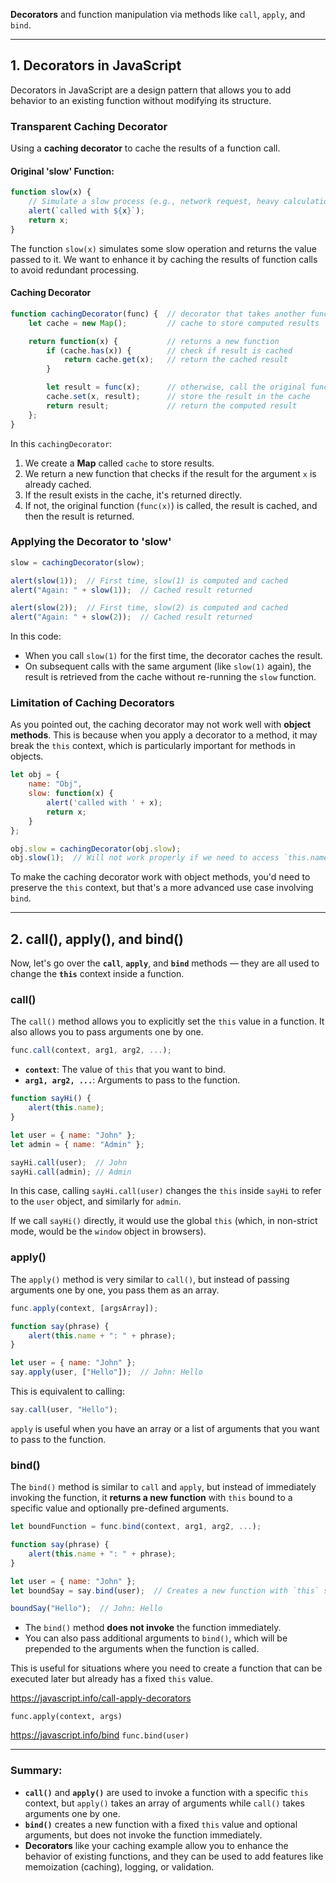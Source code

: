 
**Decorators** and function manipulation via methods like `call`, `apply`, and `bind`. 

---

## 1. Decorators in JavaScript

Decorators in JavaScript are a design pattern that allows you to add behavior to an existing function without modifying its structure. 

### Transparent Caching Decorator

Using a **caching decorator** to cache the results of a function call.

#### Original 'slow' Function:

```js
function slow(x) {
    // Simulate a slow process (e.g., network request, heavy calculation)
    alert(`called with ${x}`);
    return x;
}
```

The function `slow(x)` simulates some slow operation and returns the value passed to it. We want to enhance it by caching the results of function calls to avoid redundant processing.

#### Caching Decorator

```js
function cachingDecorator(func) {  // decorator that takes another function
    let cache = new Map();         // cache to store computed results

    return function(x) {           // returns a new function
        if (cache.has(x)) {        // check if result is cached
            return cache.get(x);   // return the cached result
        }

        let result = func(x);      // otherwise, call the original function
        cache.set(x, result);      // store the result in the cache
        return result;             // return the computed result
    };
}
```

In this `cachingDecorator`:
1. We create a **Map** called `cache` to store results.
2. We return a new function that checks if the result for the argument `x` is already cached.
3. If the result exists in the cache, it's returned directly.
4. If not, the original function (`func(x)`) is called, the result is cached, and then the result is returned.

### Applying the Decorator to 'slow'

```js
slow = cachingDecorator(slow);

alert(slow(1));  // First time, slow(1) is computed and cached
alert("Again: " + slow(1));  // Cached result returned

alert(slow(2));  // First time, slow(2) is computed and cached
alert("Again: " + slow(2));  // Cached result returned
```

In this code:
- When you call `slow(1)` for the first time, the decorator caches the result.
- On subsequent calls with the same argument (like `slow(1)` again), the result is retrieved from the cache without re-running the `slow` function.
  
### Limitation of Caching Decorators

As you pointed out, the caching decorator may not work well with **object methods**. This is because when you apply a decorator to a method, it may break the `this` context, which is particularly important for methods in objects.

```js
let obj = {
    name: "Obj",
    slow: function(x) {
        alert('called with ' + x);
        return x;
    }
};

obj.slow = cachingDecorator(obj.slow);
obj.slow(1);  // Will not work properly if we need to access `this.name` in the method
```

To make the caching decorator work with object methods, you'd need to preserve the `this` context, but that's a more advanced use case involving `bind`.

---

## 2. call(), apply(), and bind()

Now, let's go over the **`call`**, **`apply`**, and **`bind`** methods — they are all used to change the **`this`** context inside a function.

### call()

The `call()` method allows you to explicitly set the `this` value in a function. It also allows you to pass arguments one by one.

```js
func.call(context, arg1, arg2, ...);
```

- **`context`**: The value of `this` that you want to bind.
- **`arg1, arg2, ...`**: Arguments to pass to the function.

```js
function sayHi() {
    alert(this.name);
}

let user = { name: "John" };
let admin = { name: "Admin" };

sayHi.call(user);  // John
sayHi.call(admin); // Admin
```

In this case, calling `sayHi.call(user)` changes the `this` inside `sayHi` to refer to the `user` object, and similarly for `admin`.

If we call `sayHi()` directly, it would use the global `this` (which, in non-strict mode, would be the `window` object in browsers).

### apply()

The `apply()` method is very similar to `call()`, but instead of passing arguments one by one, you pass them as an array.

```js
func.apply(context, [argsArray]);
```

```js
function say(phrase) {
    alert(this.name + ": " + phrase);
}

let user = { name: "John" };
say.apply(user, ["Hello"]);  // John: Hello
```

This is equivalent to calling:
```js
say.call(user, "Hello");
```

`apply` is useful when you have an array or a list of arguments that you want to pass to the function.

### bind()

The `bind()` method is similar to `call` and `apply`, but instead of immediately invoking the function, it **returns a new function** with `this` bound to a specific value and optionally pre-defined arguments.

```js
let boundFunction = func.bind(context, arg1, arg2, ...);
```

```js
function say(phrase) {
    alert(this.name + ": " + phrase);
}

let user = { name: "John" };
let boundSay = say.bind(user);  // Creates a new function with `this` set to `user`

boundSay("Hello");  // John: Hello
```

- The `bind()` method **does not invoke** the function immediately.
- You can also pass additional arguments to `bind()`, which will be prepended to the arguments when the function is called.

This is useful for situations where you need to create a function that can be executed later but already has a fixed `this` value.

https://javascript.info/call-apply-decorators

`func.apply(context, args)`

https://javascript.info/bind
`func.bind(user)`


---

### **Summary:**

- **`call()`** and **`apply()`** are used to invoke a function with a specific `this` context, but `apply()` takes an array of arguments while `call()` takes arguments one by one.
- **`bind()`** creates a new function with a fixed `this` value and optional arguments, but does not invoke the function immediately.
- **Decorators** like your caching example allow you to enhance the behavior of existing functions, and they can be used to add features like memoization (caching), logging, or validation.
